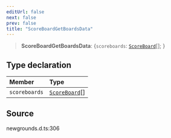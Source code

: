 ```yaml
---
editUrl: false
next: false
prev: false
title: "ScoreBoardGetBoardsData"
---
```


> **ScoreBoardGetBoardsData**: \{`scoreboards`: [`ScoreBoard`](/api/type-aliases/scoreboard/)[];  }

## Type declaration

| Member | Type |
| :------ | :------ |
| `scoreboards` | [`ScoreBoard`](/api/type-aliases/scoreboard/)[] |

## Source

newgrounds.d.ts:306

